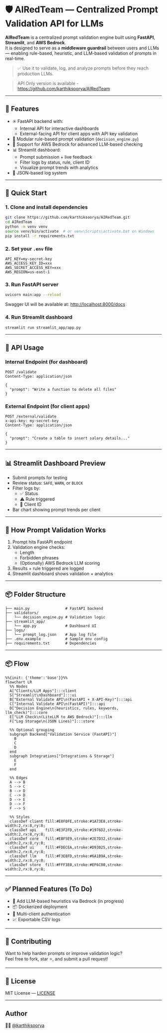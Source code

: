 # 🛡️ AIRedTeam — Centralized Prompt Validation API for LLMs

**AIRedTeam** is a centralized prompt validation engine built using **FastAPI**, **Streamlit**, and **AWS Bedrock**.  
It is designed to serve as a **middleware guardrail** between users and LLMs — enabling rule-based, heuristic, and LLM-based validation of prompts in real-time.

> ✅ Use it to validate, log, and analyze prompts before they reach production LLMs.

> API Only version is available - https://github.com/karthiksoorya/AIRedTeam

---

## 📌 Features

- ✳️ FastAPI backend with:
  - Internal API for interactive dashboards
  - External-facing API for client apps with API key validation
- 🧠 Modular rule-based prompt validation (`decision_engine.py`)
- 🔐 Support for AWS Bedrock for advanced LLM-based checking
- 📊 Streamlit dashboard:
  - Prompt submission + live feedback
  - Filter logs by status, rule, client ID
  - Visualize prompt trends with analytics
- 📁 JSON-based log system

---

## 🚀 Quick Start

### 1. Clone and install dependencies

```bash
git clone https://github.com/karthiksoorya/AIRedTeam.git
cd AIRedTeam
python -m venv venv
source venv/bin/activate  # or venv\Scripts\activate.bat on Windows
pip install -r requirements.txt
```

### 2. Set your `.env` file

```env
API_KEY=my-secret-key
AWS_ACCESS_KEY_ID=xxx
AWS_SECRET_ACCESS_KEY=xxx
AWS_REGION=us-east-1
```

### 3. Run FastAPI server

```bash
uvicorn main:app --reload
```

Swagger UI will be available at: [http://localhost:8000/docs](http://localhost:8000/docs)

### 4. Run Streamlit dashboard

```bash
streamlit run streamlit_app/app.py
```

---

## 🧪 API Usage

### Internal Endpoint (for dashboard)

```http
POST /validate
Content-Type: application/json

{
  "prompt": "Write a function to delete all files"
}
```

### External Endpoint (for client apps)

```http
POST /external/validate
x-api-key: my-secret-key
Content-Type: application/json

{
  "prompt": "Create a table to insert salary details..."
}
```

---

## 📊 Streamlit Dashboard Preview

- Submit prompts for testing
- Review status: `SAFE`, `WARN`, or `BLOCK`
- Filter logs by:
  - ✅ Status
  - ⚠️ Rule triggered
  - 👥 Client ID
- Bar chart showing prompt trends per client

---

## 🧠 How Prompt Validation Works

1. Prompt hits FastAPI endpoint
2. Validation engine checks:
   - Length
   - Forbidden phrases
   - (Optionally) AWS Bedrock LLM scoring
3. Results + rule triggered are logged
4. Streamlit dashboard shows validation + analytics

---

## 📦 Folder Structure

```
├── main.py                # FastAPI backend
├── validators/
│   └── decision_engine.py # Validation logic
├── streamlit_app/
│   └── app.py             # Dashboard UI
├── logs/
│   └── prompt_log.json    # App log file
├── .env.example           # Sample env config
├── requirements.txt       # Dependencies
```

---

## 📦 Flow

```mermaid
%%{init: {'theme':'base'}}%%
flowchart LR
  %% Nodes
  A["Clients/LLM Apps"]:::client
  S["Streamlit\nDashboard"]:::ui
  B["External Validate API\n(FastAPI + X-API-Key)"]:::api
  C["Internal Validate API\n(FastAPI)"]:::api
  D["Decision Engine\n(heuristics, rules, keywords, llm_check)"]:::core
  E["LLM Check\n(LiteLLM to AWS Bedrock)"]:::llm
  F["Log Storage\n(JSON Lines)"]:::store

  %% Optional grouping
  subgraph Backend["Validation Service (FastAPI)"]
    B
    C
    D
  end
  subgraph Integrations["Integrations & Storage"]
    E
    F
  end

  %% Edges
  A --> B
  S --> C
  B --> D
  C --> D
  D --> E
  D --> F
  F --> S

  %% Styles
  classDef client fill:#E8F0FE,stroke:#1A73E8,stroke-width:2,rx:8,ry:8;
  classDef api    fill:#E3F2FD,stroke:#1976D2,stroke-width:2,rx:8,ry:8;
  classDef core   fill:#E8F5E9,stroke:#2E7D32,stroke-width:2,rx:8,ry:8;
  classDef ui     fill:#FDECEA,stroke:#D93025,stroke-width:2,rx:8,ry:8;
  classDef llm    fill:#F3E8FD,stroke:#6A1B9A,stroke-width:2,rx:8,ry:8;
  classDef store  fill:#FFF3E0,stroke:#EF6C00,stroke-width:2,rx:8,ry:8;
```


---

## ✅ Planned Features (To Do)
- 🔁 Add LLM-based heuristics via Bedrock (in progress)
- 📦 Dockerized deployment
- 🔑 Multi-client authentication
- 📈 Exportable CSV logs

---

## 🙌 Contributing

Want to help harden prompts or improve validation logic?  
Feel free to fork, star ⭐, and submit a pull request!

---

## 📜 License

MIT License — [LICENSE](./LICENSE)

---

## Author

👨‍💻 [@karthiksoorya](https://github.com/karthiksoorya)
